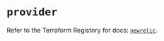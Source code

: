 # `provider`

Refer to the Terraform Registory for docs: [`newrelic`](https://registry.terraform.io/providers/newrelic/newrelic/3.24.0/docs).
